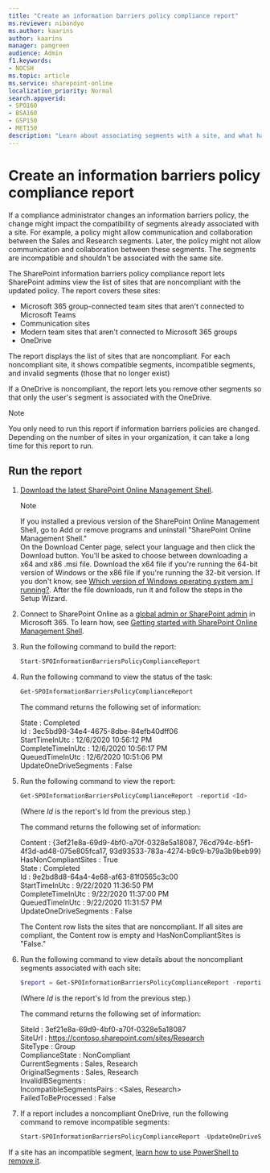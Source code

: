 ```yaml
---
title: "Create an information barriers policy compliance report"
ms.reviewer: nibandyo
ms.author: kaarins
author: kaarins
manager: pamgreen
audience: Admin
f1.keywords:
- NOCSH
ms.topic: article
ms.service: sharepoint-online
localization_priority: Normal
search.appverid:
- SPO160
- BSA160
- GSP150
- MET150
description: "Learn about associating segments with a site, and what happens when segments are associated with a site."
---
```


# Create an information barriers policy compliance report

If a compliance administrator changes an information barriers policy, the change might impact the compatibility of segments already associated with a site. 
For example, a policy might allow communication and collaboration between the Sales and Research segments. Later, the policy might not allow communication and collaboration between these segments. The segments are incompatible and shouldn't be associated with the same site. 

The SharePoint information barriers policy compliance report lets SharePoint admins view the list of sites that are noncompliant with the updated policy. The report covers these sites:

- Microsoft 365 group-connected team sites that aren't connected to Microsoft Teams
- Communication sites
- Modern team sites that aren't connected to Microsoft 365 groups
- OneDrive

The report displays the list of sites that are noncompliant. For each noncompliant site, it shows compatible segments, incompatible segments, and invalid segments (those that no longer exist)

If a OneDrive is noncompliant, the report lets you remove other segments so that only the user's segment is associated with the OneDrive.

> [!NOTE]
> You only need to run this report if information barriers policies are changed. Depending on the number of sites in your organization, it can take a long time for this report to run.

## Run the report

1. [Download the latest SharePoint Online Management Shell](https://go.microsoft.com/fwlink/p/?LinkId=255251).

    > [!NOTE]
    > If you installed a previous version of the SharePoint Online Management Shell, go to Add or remove programs and uninstall "SharePoint Online Management Shell." <br>On the Download Center page, select your language and then click the Download button. You'll be asked to choose between downloading a x64 and x86 .msi file. Download the x64 file if you're running the 64-bit version of Windows or the x86 file if you're running the 32-bit version. If you don't know, see [Which version of Windows operating system am I running?](https://support.microsoft.com/help/13443/windows-which-operating-system). After the file downloads, run it and follow the steps in the Setup Wizard. 

2. Connect to SharePoint Online as a [global admin or SharePoint admin](/sharepoint/sharepoint-admin-role) in Microsoft 365. To learn how, see [Getting started with SharePoint Online Management Shell](/powershell/sharepoint/sharepoint-online/connect-sharepoint-online).
    
3. Run the following command to build the report:

      ```PowerShell
      Start-SPOInformationBarriersPolicyComplianceReport
      ```

4. Run the following command to view the status of the task:

      ```PowerShell
      Get-SPOInformationBarriersPolicyComplianceReport
      ```

    The command returns the following set of information:

    State                  : Completed<br>
    Id                     : 3ec5bd98-34e4-4675-8dbe-84efb40dff06 <br>
    StartTimeInUtc         : 12/6/2020 10:56:12 PM <br>
    CompleteTimeInUtc      : 12/6/2020 10:56:17 PM <br>
    QueuedTimeInUtc        : 12/6/2020 10:51:06 PM <br>
    UpdateOneDriveSegments : False

5. Run the following command to view the report:

      ```PowerShell
      Get-SPOInformationBarriersPolicyComplianceReport -reportid <Id>
      ```

    (Where *Id* is the report's Id from the previous step.)

    The command returns the following set of information:

    Content                : {3ef21e8a-69d9-4bf0-a70f-0328e5a18087, 76cd794c-b5f1-4f3d-ad48-075e805fca17, 93d93533-783a-4274-b9c9-b79a3b9beb99}<br>
    HasNonCompliantSites   : True<br>
    State                  : Completed<br>
    Id                     : 9e2bd8d8-64a4-4e68-af63-81f0565c3c00<br>
    StartTimeInUtc         : 9/22/2020 11:36:50 PM<br>
    CompleteTimeInUtc      : 9/22/2020 11:37:00 PM<br>
    QueuedTimeInUtc        : 9/22/2020 11:31:57 PM<br>
    UpdateOneDriveSegments : False

    The Content row lists the sites that are noncompliant. If all sites are compliant, the Content row is empty and HasNonCompliantSites is "False."

6. Run the following command to view details about the noncompliant segments associated with each site:

      ```PowerShell
      $report = Get-SPOInformationBarriersPolicyComplianceReport -reportid <Id> $report.Content
      ```

    (Where *Id* is the report's Id from the previous step.)

    The command returns the following set of information:

    SiteId                    : 3ef21e8a-69d9-4bf0-a70f-0328e5a18087<br>
    SiteUrl                   : https://contoso.sharepoint.com/sites/Research<br>
    SiteType                  : Group<br>
    ComplianceState           : NonCompliant<br>
    CurrentSegments           : Sales, Research<br>
    OriginalSegments          : Sales, Research<br>
    InvalidIBSegments         : <br>
    IncompatibleSegmentsPairs : <Sales, Research><br>
    FailedToBeProcessed       : False<br>

7. If a report includes a noncompliant OneDrive, run the following command to remove incompatible segments:

      ```PowerShell
      Start-SPOInformationBarriersPolicyComplianceReport -UpdateOneDriveSegments
      ```

If a site has an incompatible segment, [learn how to use PowerShell to remove it](information-barriers.md#use-powershell-to-associate-segments-with-a-site).
